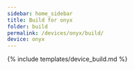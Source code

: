 ```yaml
---
sidebar: home_sidebar
title: Build for onyx
folder: build
permalink: /devices/onyx/build/
device: onyx
---
```

{% include templates/device_build.md %}
